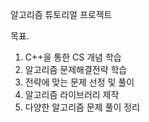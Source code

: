 알고리즘 튜토리얼 프로젝트

목표.

1. C++을 통한 CS 개념 학습
2. 알고리즘 문제해결전략 학습
3. 전략에 맞는 문제 선정 및 풀이
4. 알고리즘 라이브러리 제작
5. 다양한 알고리즘 문제 풀이 정리

